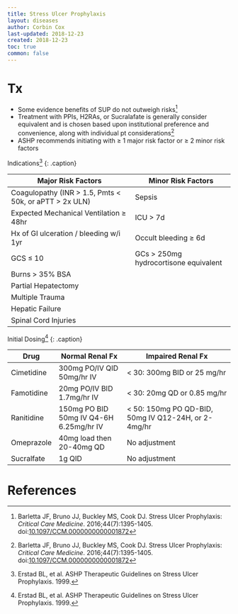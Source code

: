 ```yaml
---
title: Stress Ulcer Prophylaxis
layout: diseases
author: Corbin Cox
last-updated: 2018-12-23
created: 2018-12-23
toc: true
common: false
---
```

# Tx
* Some evidence benefits of SUP do not outweigh risks[^barletta2016]
* Treatment with PPIs, H2RAs, or Sucralafate is generally consider equivalent and is chosen based upon institutional preference and convenience, along with individual pt considerations[^barletta2016]
* ASHP recommends initiating with &ge; 1 major risk factor or &ge; 2 minor risk factors

Indications[^erstad1999]
{: .caption}

|Major Risk Factors|Minor Risk Factors|
|---|---|
|Coagulopathy (INR &gt; 1.5, Pmts &lt; 50k, or aPTT &gt; 2x ULN)|Sepsis|
|Expected Mechanical Ventilation &ge; 48hr|ICU &gt; 7d|
|Hx of GI ulceration / bleeding w/i 1yr|Occult bleeding &ge; 6d|
|GCS &le; 10|GCs &gt; 250mg hydrocortisone equivalent|
|Burns &gt; 35% BSA||
|Partial Hepatectomy||
|Multiple Trauma||
|Hepatic Failure||
|Spinal Cord Injuries||

Initial Dosing[^erstad1999]
{: .caption}

| Drug       | Normal Renal Fx                                   | Impaired Renal Fx                                      |
| ---------- | ------------------------------------------------- | ------------------------------------------------------ |
| Cimetidine | 300mg PO/IV QID<br />50mg/hr IV                   | &lt; 30: 300mg BID or 25 mg/hr                         |
| Famotidine | 20mg PO/IV BID<br />1.7mg/hr IV                   | &lt; 30: 20mg QD or 0.85 mg/hr                         |
| Ranitidine | 150mg PO BID<br />50mg IV Q4-6H<br />6.25mg/hr IV | &lt; 50: 150mg PO QD-BID, 50mg IV Q12-24H, or 2-4mg/hr |
| Omeprazole | 40mg load then 20-40mg QD                         | No adjustment                                          |
| Sucralfate | 1g QID                                            | No adjustment                                          |


# References

[^barletta2016]: Barletta JF, Bruno JJ, Buckley MS, Cook DJ. Stress Ulcer Prophylaxis: *Critical Care Medicine*. 2016;44(7):1395-1405. doi:[10.1097/CCM.0000000000001872](https://doi.org/10.1097/CCM.0000000000001872)
[^erstad1999]: Erstad BL, et al. ASHP Therapeutic Guidelines on Stress Ulcer Prophylaxis. 1999.